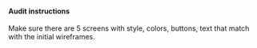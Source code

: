 #### Audit instructions

Make sure there are 5 screens with style, colors, buttons, text that match with the initial wireframes.